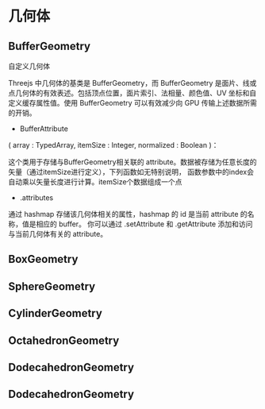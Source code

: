 # 几何体

## BufferGeometry

自定义几何体

Threejs 中几何体的基类是 BufferGeometry，而 BufferGeometry 是面片、线或点几何体的有效表述。包括顶点位置，面片索引、法相量、颜色值、UV 坐标和自定义缓存属性值。使用 BufferGeometry 可以有效减少向 GPU 传输上述数据所需的开销。

- BufferAttribute

( array : TypedArray, itemSize : Integer, normalized : Boolean )：

这个类用于存储与BufferGeometry相关联的 attribute。数据被存储为任意长度的矢量（通过itemSize进行定义），下列函数如无特别说明， 函数参数中的index会自动乘以矢量长度进行计算。itemSize个数据组成一个点

- .attributes

通过 hashmap 存储该几何体相关的属性，hashmap 的 id 是当前 attribute 的名称，值是相应的 buffer。 你可以通过 .setAttribute 和 .getAttribute 添加和访问与当前几何体有关的 attribute。

## BoxGeometry

## SphereGeometry

## CylinderGeometry

## OctahedronGeometry

## DodecahedronGeometry

## DodecahedronGeometry
